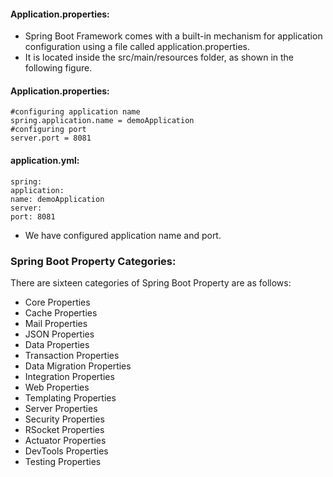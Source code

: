 
#### Application.properties:

* Spring Boot Framework comes with a built-in mechanism for application configuration using a file called application.properties. 
* It is located inside the src/main/resources folder, as shown in the following figure.

#### Application.properties:

```
#configuring application name  
spring.application.name = demoApplication  
#configuring port  
server.port = 8081  
```
####  application.yml:

 ```
spring:  
application:  
name: demoApplication  
server:  
port: 8081  
```
* We have configured application name and port.

### Spring Boot Property Categories:

There are sixteen categories of Spring Boot Property are as follows:

* Core Properties
* Cache Properties
* Mail Properties
* JSON Properties
* Data Properties
* Transaction Properties
* Data Migration Properties
* Integration Properties
* Web Properties
* Templating Properties
* Server Properties
* Security Properties
* RSocket Properties
* Actuator Properties
* DevTools Properties
* Testing Properties

